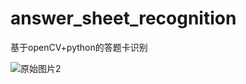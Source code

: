 # answer_sheet_recognition
基于openCV+python的答题卡识别

![原始图片2](https://github.com/ForestLee/answer_sheet_recognition/edit/master/test6.jpg)

